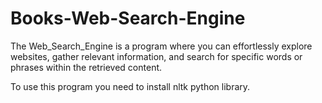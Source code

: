 # Books-Web-Search-Engine
The Web_Search_Engine is a program where you can effortlessly explore websites, gather relevant information, and search for specific words or phrases within the retrieved content.


To use this program you need to install nltk python library.
